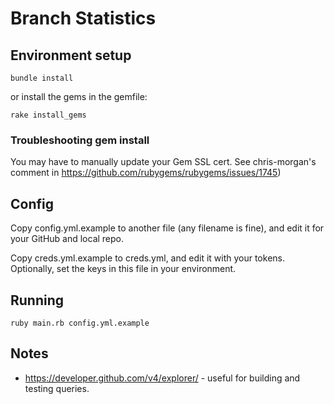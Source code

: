 # Branch Statistics


## Environment setup

```
bundle install
```

or install the gems in the gemfile:

```
rake install_gems
```

### Troubleshooting gem install

You may have to manually update your Gem SSL cert.
See chris-morgan's comment in
https://github.com/rubygems/rubygems/issues/1745)


## Config

Copy config.yml.example to another file (any filename is fine), and edit it for your GitHub and local repo.

Copy creds.yml.example to creds.yml, and edit it with your tokens.  Optionally, set the keys in this file in your environment.


## Running

```
ruby main.rb config.yml.example
```


## Notes

* https://developer.github.com/v4/explorer/ - useful for building and testing queries.


